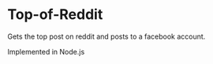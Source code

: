 Top-of-Reddit
=============

Gets the top post on reddit and posts to a facebook account. 

Implemented in Node.js
